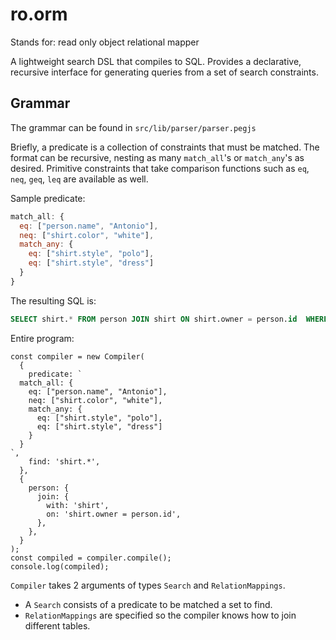 # ro.orm

Stands for: read only object relational mapper

A lightweight search DSL that compiles to SQL. Provides a declarative, recursive interface for generating queries from a set of search constraints.

## Grammar

The grammar can be found in `src/lib/parser/parser.pegjs`

Briefly, a predicate is a collection of constraints that must be matched.
The format can be recursive, nesting as many `match_all`'s or `match_any`'s as desired. Primitive constraints that take comparison functions such as `eq`, `neq`, `geq`, `leq` are available as well.

Sample predicate:

```js
match_all: {
  eq: ["person.name", "Antonio"],
  neq: ["shirt.color", "white"],
  match_any: {
    eq: ["shirt.style", "polo"],
    eq: ["shirt.style", "dress"]
  }
}
```

The resulting SQL is:

```sql
SELECT shirt.* FROM person JOIN shirt ON shirt.owner = person.id  WHERE (person.name = 'Antonio' AND shirt.color <> 'white' AND (shirt.style = 'polo' OR shirt.style = 'dress'))
```

Entire program:

```tsx
const compiler = new Compiler(
  {
    predicate: `
  match_all: {
    eq: ["person.name", "Antonio"],
    neq: ["shirt.color", "white"],
    match_any: {
      eq: ["shirt.style", "polo"],
      eq: ["shirt.style", "dress"]
    }
  }
`,
    find: 'shirt.*',
  },
  {
    person: {
      join: {
        with: 'shirt',
        on: 'shirt.owner = person.id',
      },
    },
  }
);
const compiled = compiler.compile();
console.log(compiled);
```

`Compiler` takes 2 arguments of types `Search` and `RelationMappings`.

- A `Search` consists of a predicate to be matched a set to find.
- `RelationMappings` are specified so the compiler knows how to join different tables.
